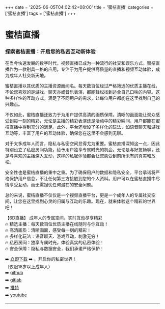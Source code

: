 +++
date = '2025-06-05T04:02:42+08:00'
title = '蜜桔直播'
categories = ['蜜桔直播']
tags = ['蜜桔直播']
+++

# 蜜桔直播

### 探索蜜桔直播：开启您的私密互动新体验

在当今快速发展的数字时代，视频直播已成为一种流行的社交和娱乐方式。蜜桔直播作为一款别具一格的应用，专注于为用户提供高质量的直播和视频互动体验，成为成年人社交新天地。

蜜桔直播以其优质的主播资源而闻名。每天数百位经过严格筛选的优质主播在线，不论您喜欢的是游戏、聊天亦或音乐表演，都能轻松找到适合自己口味的内容。这种多样性的互动方式，满足了不同用户的需求，让每位用户都能在这里找到自己的兴趣点。

不仅如此，蜜桔直播还致力于为用户提供高清的画质保障。清晰的画面能让观众感受到每一刻的精彩，无论是主播的精彩表演还是活动中的精彩瞬间，用户都能在蜜桔直播中得到充分的满足。此外，平台还增设了多样化的玩法，如语音聊天和游戏互动等，丰富了用户的互动体验，确保您在这里不会感到无聊。

对于太多成年人而言，隐私与私密空间显得尤为重要。蜜桔直播深知这一点，因此特别设立了私密房间功能，给予用户独享专属时光的机会。无论是与好友畅聊，还是与喜欢的主播深入互动，这样的私密体验都会让您感受到前所未有的真实和放松。

安全性也是蜜桔直播的重中之重。为了确保用户的数据和隐私安全，平台承诺将严格保护用户信息，不让任何第三方接触到您的个人资料。用户可以在蜜桔直播中尽情享受互动，而无需担忧任何潜在的安全问题。

总的来说，蜜桔直播不仅仅是一个视频直播平台，更是一个成年人的专属社交空间，让您在这里找到心灵的归属与互动的乐趣。现在，就来体验这个精彩的世界吧！

【6D直播】
成年人的专属空间，实时互动尽享精彩  
🔥 精选主播：每天数百位优质主播在线随时与你互动！  
🔥 高清画质：清晰画面，感受每一刻的精彩！  
🔥 多样化玩法：语音聊天、游戏互动，刺激无穷！  
🔥 私密房间：独享专属时光，体验真实的私密体验！  
🔥 安全保障：隐私与数据安全，我们承诺严格保护！

➡️ [立即下载](https://down123.s3.ap-east-1.amazonaws.com/down/down.html?channelCode=blog) ➡️ ，开启你的私密世界！  
（仅限18岁以上成年人）  
➡️ [github](https://aldult-live.github.io/)  
➡️ [gitlab](https://seo-09598d.gitlab.io/)  
➡️ [推特](https://x.com/wegame33)  
➡️ [youtube](https://www.youtube.com/@6Dlive)  

---
